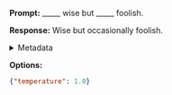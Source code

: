**Prompt:**
_____ wise but _____ foolish.

**Response:**
Wise but occasionally foolish.

<details><summary>Metadata</summary>

- Duration: 685 ms
- Datetime: 2023-09-02T22:14:05.291362
- Model: gpt-3.5-turbo-0613

</details>

**Options:**
```json
{"temperature": 1.0}
```


